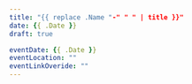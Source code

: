 ```yaml
---
title: "{{ replace .Name "-" " " | title }}"
date: {{ .Date }}
draft: true

eventDate: {{ .Date }}
eventLocation: ""
eventLinkOveride: ""
---
```


